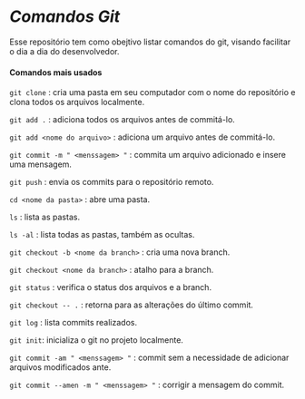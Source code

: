# _Comandos Git_  

Esse repositório tem como obejtivo listar comandos do git, visando facilitar o dia a dia do desenvolvedor. 

#### Comandos mais usados 


`git clone` : cria uma pasta em seu computador com o nome do repositório e clona todos os arquivos localmente.

`git add .` : adiciona todos os arquivos antes de commitá-lo.

`git add <nome do arquivo>` : adiciona um arquivo antes de commitá-lo.

`git commit -m " <menssagem> "` : commita um arquivo adicionado e insere uma mensagem.

`git push` : envia os commits para o repositório remoto.

`cd <nome da pasta>` : abre uma pasta.

`ls` : lista as pastas.

`ls -al` : lista todas as pastas, também as ocultas.

`git checkout -b <nome da branch>` : cria uma nova branch.

`git checkout <nome da branch>` : atalho para a branch.

`git status` : verifica o status dos arquivos e a branch.

`git checkout -- .` : retorna para as alterações do último commit.

`git log` : lista commits realizados.

`git init`: inicializa o git no projeto localmente.

`git commit -am " <menssagem> "` : commit sem a necessidade de adicionar arquivos modificados ante.

`git commit --amen -m " <menssagem> "` : corrigir a mensagem do commit.